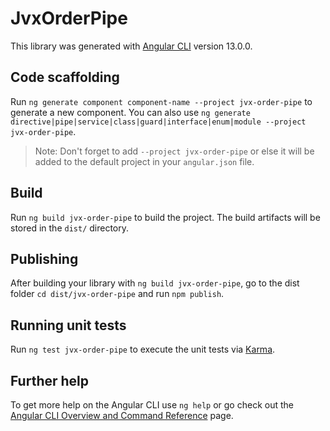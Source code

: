 # JvxOrderPipe

This library was generated with [Angular CLI](https://github.com/angular/angular-cli) version 13.0.0.

## Code scaffolding

Run `ng generate component component-name --project jvx-order-pipe` to generate a new component. You can also use `ng generate directive|pipe|service|class|guard|interface|enum|module --project jvx-order-pipe`.
> Note: Don't forget to add `--project jvx-order-pipe` or else it will be added to the default project in your `angular.json` file. 

## Build

Run `ng build jvx-order-pipe` to build the project. The build artifacts will be stored in the `dist/` directory.

## Publishing

After building your library with `ng build jvx-order-pipe`, go to the dist folder `cd dist/jvx-order-pipe` and run `npm publish`.

## Running unit tests

Run `ng test jvx-order-pipe` to execute the unit tests via [Karma](https://karma-runner.github.io).

## Further help

To get more help on the Angular CLI use `ng help` or go check out the [Angular CLI Overview and Command Reference](https://angular.io/cli) page.
